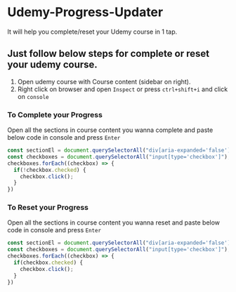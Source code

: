 # Udemy-Progress-Updater
It will help you complete/reset your Udemy course in 1 tap.

## Just follow below steps for complete or reset your udemy course.

1. Open udemy course with Course content (sidebar on right).
2. Right click on browser and open `Inspect` or press `ctrl+shift+i` and click on `console`

### To Complete your Progress

Open all the sections in course content you wanna complete and paste below code in console and press `Enter`

```js
const sectionEl = document.querySelectorAll("div[aria-expanded='false']");
const checkboxes = document.querySelectorAll("input[type='checkbox']");
checkboxes.forEach((checkbox) => {
  if(!checkbox.checked) {
    checkbox.click();
  }
})
```

### To Reset your Progress

Open all the sections in course content you wanna reset and paste below code in console and press `Enter`

```js
const sectionEl = document.querySelectorAll("div[aria-expanded='false']");
const checkboxes = document.querySelectorAll("input[type='checkbox']");
checkboxes.forEach((checkbox) => {
  if(checkbox.checked) {
    checkbox.click();
  }
})
```
